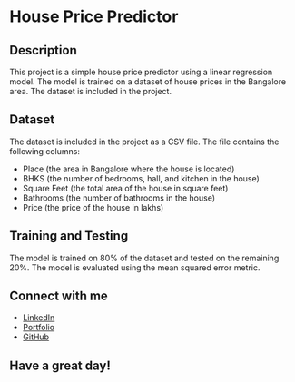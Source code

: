 # House Price Predictor

## Description

This project is a simple house price predictor using a linear regression model. The model is trained on a dataset of house prices in the Bangalore area. The dataset is included in the project.

## Dataset

The dataset is included in the project as a CSV file. The file contains the following columns:

- Place (the area in Bangalore where the house is located)
- BHKS (the number of bedrooms, hall, and kitchen in the house)
- Square Feet (the total area of the house in square feet)
- Bathrooms (the number of bathrooms in the house)
- Price (the price of the house in lakhs)

## Training and Testing

The model is trained on 80% of the dataset and tested on the remaining 20%. The model is evaluated using the mean squared error metric.

## Connect with me

- [LinkedIn](https://www.linkedin.com/in/devavinoth)
- [Portfolio](https://deva-vinoth.web.app/)
- [GitHub](https://github.com/devavinothm/)

## Have a great day!